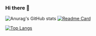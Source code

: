 ### Hi there 👋

<!--
**laddzhao/laddzhao** is a ✨ _special_ ✨ repository because its `README.md` (this file) appears on your GitHub profile.

Here are some ideas to get you started:

- 🔭 I’m currently working on ...
- 🌱 I’m currently learning ...
- 👯 I’m looking to collaborate on ...
- 🤔 I’m looking for help with ...
- 💬 Ask me about ...
- 📫 How to reach me: ...
- 😄 Pronouns: ...
- ⚡ Fun fact: ...
-->

![Anurag's GitHub stats](https://github-readme-stats.vercel.app/api?username=laddzhao&show_icons=true&theme=graywhite)
[![Readme Card](https://github-readme-stats.vercel.app/api/pin/?username=laddzhao&repo=laddzhao.github.io&theme=graywhite)](https://github.com/laddzhao/laddzhao.github.io)

[![Top Langs](https://github-readme-stats.vercel.app/api/top-langs/?username=laddzhao)](https://github.com/laddzhao)
